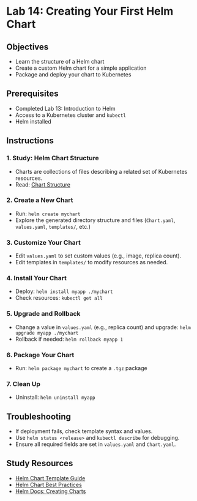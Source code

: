 # Lab 14: Creating Your First Helm Chart

## Objectives
- Learn the structure of a Helm chart
- Create a custom Helm chart for a simple application
- Package and deploy your chart to Kubernetes

## Prerequisites
- Completed Lab 13: Introduction to Helm
- Access to a Kubernetes cluster and `kubectl`
- Helm installed

## Instructions

### 1. Study: Helm Chart Structure
- Charts are collections of files describing a related set of Kubernetes resources.
- Read: [Chart Structure](https://helm.sh/docs/topics/charts/)

### 2. Create a New Chart
- Run: `helm create mychart`
- Explore the generated directory structure and files (`Chart.yaml`, `values.yaml`, `templates/`, etc.)

### 3. Customize Your Chart
- Edit `values.yaml` to set custom values (e.g., image, replica count).
- Edit templates in `templates/` to modify resources as needed.

### 4. Install Your Chart
- Deploy: `helm install myapp ./mychart`
- Check resources: `kubectl get all`

### 5. Upgrade and Rollback
- Change a value in `values.yaml` (e.g., replica count) and upgrade: `helm upgrade myapp ./mychart`
- Rollback if needed: `helm rollback myapp 1`

### 6. Package Your Chart
- Run: `helm package mychart` to create a `.tgz` package

### 7. Clean Up
- Uninstall: `helm uninstall myapp`

## Troubleshooting
- If deployment fails, check template syntax and values.
- Use `helm status <release>` and `kubectl describe` for debugging.
- Ensure all required fields are set in `values.yaml` and `Chart.yaml`.

## Study Resources
- [Helm Chart Template Guide](https://helm.sh/docs/chart_template_guide/)
- [Helm Chart Best Practices](https://helm.sh/docs/chart_best_practices/)
- [Helm Docs: Creating Charts](https://helm.sh/docs/topics/charts/) 
